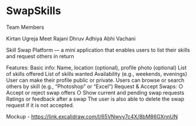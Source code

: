 # SwapSkills

Team Members 

Kirtan Ugreja
Meet Rajani
Dhruv Adhiya
Abhi Vachani

Skill Swap Platform — a mini application that enables users to list their skills and 
request others in return 

Features: 
Basic info: Name, location (optional), profile photo (optional) 
List of skills offered 
List of skills wanted 
Availability (e.g., weekends, evenings) 
User can make their profile public or private. 
Users can browse or search others by skill (e.g., “Photoshop” or “Excel”) 
Request & Accept Swaps: 
○ Accept or reject swap offers 
○ Show current and pending swap requests 
Ratings or feedback after a swap 
The user is also able to delete the swap request if it is not accepted. 

Mockup - https://link.excalidraw.com/l/65VNwvy7c4X/8bM86GXnnUN
